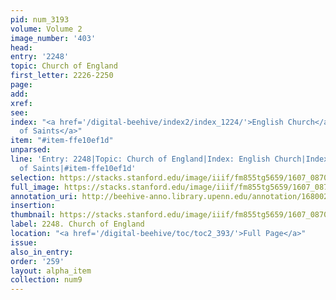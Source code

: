 ```yaml
---
pid: num_3193
volume: Volume 2
image_number: '403'
head:
entry: '2248'
topic: Church of England
first_letter: 2226-2250
page:
add:
xref:
see:
index: "<a href='/digital-beehive/index2/index_1224/'>English Church</a>|<a href='/digital-beehive/index2/index_1397/'>failings
  of Saints</a>"
item: "#item-ffe10ef1d"
unparsed:
line: 'Entry: 2248|Topic: Church of England|Index: English Church|Index: failings
  of Saints|#item-ffe10ef1d'
selection: https://stacks.stanford.edu/image/iiif/fm855tg5659/1607_0870/376,1967,2843,910/full/0/default.jpg
full_image: https://stacks.stanford.edu/image/iiif/fm855tg5659/1607_0870/full/full/0/default.jpg
annotation_uri: http://beehive-anno.library.upenn.edu/annotation/1680021581738
insertion:
thumbnail: https://stacks.stanford.edu/image/iiif/fm855tg5659/1607_0870/376,1967,600,180/250,/0/default.jpg
label: 2248. Church of England
location: "<a href='/digital-beehive/toc/toc2_393/'>Full Page</a>"
issue:
also_in_entry:
order: '259'
layout: alpha_item
collection: num9
---
```

